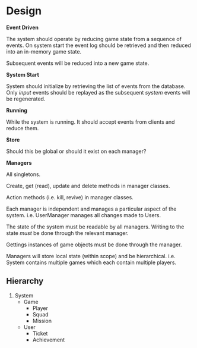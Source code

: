 # Design

**Event Driven**

The system should operate by reducing game state from a sequence of events. On system start the event log should be retrieved and then reduced into an in-memory game state.

Subsequent events will be reduced into a new game state.

**System Start**

System should initialize by retrieving the list of events from the database. Only _input_ events should be replayed as the subsequent _system_ events will be regenerated.

**Running**

While the system is running. It should accept events from clients and reduce them.

**Store**

Should this be global or should it exist on each manager?

**Managers**

All singletons.

Create, get (read), update and delete methods in manager classes.

Action methods (i.e. kill, revive) in manager classes.

Each manager is independent and manages a particular aspect of the system. i.e. UserManager manages all changes made to Users.

The state of the system must be readable by all managers. Writing to the state _must_ be done through the relevant manager.

Gettings instances of game objects must be done through the manager.

Managers will store local state (within scope) and be hierarchical. i.e. System contains multiple games which each contain multiple players.

## Hierarchy

1. System
    + Game
        * Player
        * Squad
        * Mission
    + User
        * Ticket
        * Achievement

